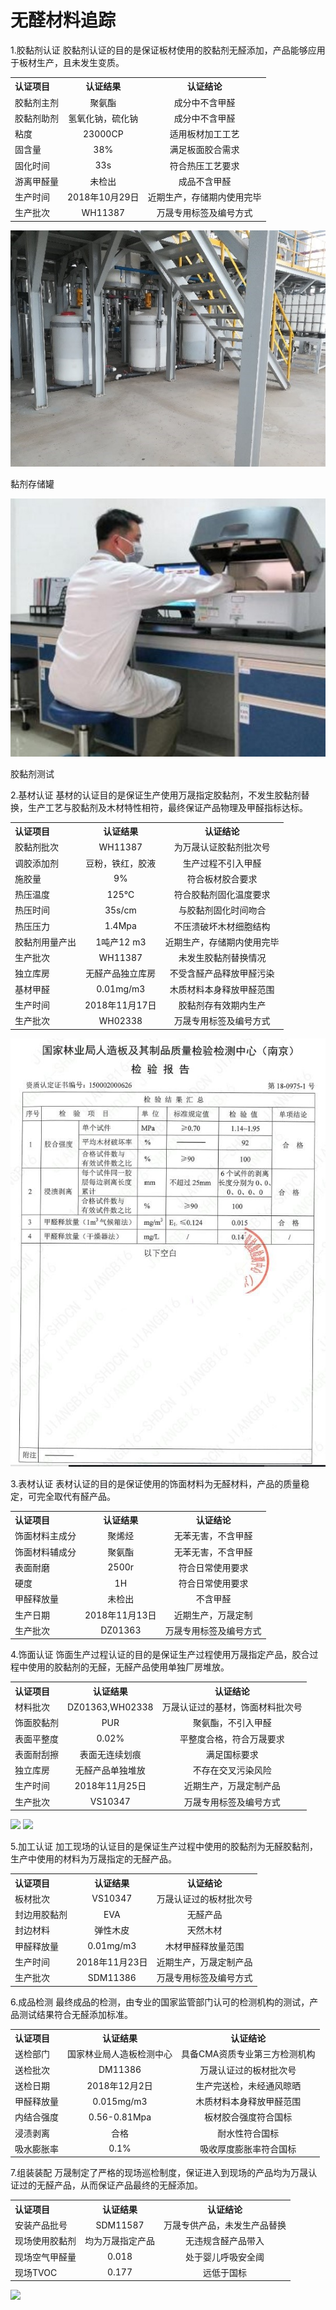 无醛材料追踪
=========
<!-- 胶黏剂认证-->
<p>
1.胶黏剂认证
胶黏剂认证的目的是保证板材使用的胶黏剂无醛添加，产品能够应用于板材生产，且未发生变质。

</p>
  <table>
    <tr>
      <th align="left">认证项目</th>
      <th align="middle">认证结果</th>
      <th align="middle">认证结论</th>
    </tr>
    <tr>
      <td align="left">胶黏剂主剂</td>
      <td align="middle">聚氨酯</td>
      <td align="middle">成分中不含甲醛</td>
    </tr>
    <tr>
      <td align="left">胶黏剂助剂</td>
      <td align="middle">氢氧化钠，硫化钠</td>
      <td align="middle">成分中不含甲醛</td>
    </tr>
    <tr>
      <td align="left">粘度</td>
      <td align="middle">23000CP</td>
      <td align="middle">适用板材加工工艺</td>
    </tr>
    <tr>
      <td align="left">固含量</td>
      <td align="middle">38%</td>
      <td align="middle">满足板面胶合需求</td>
    </tr>
    <tr>
      <td align="left">固化时间</td>
      <td align="middle">33s</td>
      <td align="middle">符合热压工艺要求</td>
    </tr>
    <tr>
      <td align="left">游离甲醛量</td>
      <td align="middle">未检出</td>
      <td align="middle">成品不含甲醛</td>
    </tr>
    <tr>
      <td align="left">生产时间</td>
      <td align="middle">2018年10月29日</td>
      <td align="middle">近期生产，存储期内使用完毕</td>
    </tr>
    <tr>
      <td align="left">生产批次</td>
      <td align="middle">WH11387</td>
      <td align="middle">万晟专用标签及编号方式</td>
    </tr>

  </table>

  <p>
    <img src="img/storage.jpg"/>
    </p>
  <p>
    黏剂存储罐
  </p>

  <p>
    <img src="img/test.jpg"/>
  </p>
  <p>
    胶黏剂测试
  </p>
<!-- 基材认证-->
<p>
2.基材认证
基材的认证目的是保证生产使用万晟指定胶黏剂，不发生胶黏剂替换，生产工艺与胶黏剂及木材特性相符，最终保证产品物理及甲醛指标达标。

</p>
  <table>
    <tr>
      <th align="left">认证项目</th>
      <th align="middle">认证结果</th>
      <th align="middle">认证结论</th>
    </tr>
    <tr>
      <td align="left">胶黏剂批次</td>
      <td align="middle">WH11387</td>
      <td align="middle">为万晟认证胶黏剂批次号</td>
    </tr>
    <tr>
      <td align="left">调胶添加剂</td>
      <td align="middle">豆粉，铁红，胶液</td>
      <td align="middle">生产过程不引入甲醛</td>
    </tr>
    <tr>
      <td align="left">施胶量</td>
      <td align="middle">9%</td>
      <td align="middle">符合板材胶合要求</td>
    </tr>
    <tr>
      <td align="left">热压温度</td>
      <td align="middle">125℃</td>
      <td align="middle">符合胶黏剂固化温度要求</td>
    </tr>
    <tr>
      <td align="left">热压时间</td>
      <td align="middle">35s/cm</td>
      <td align="middle">与胶黏剂固化时间吻合</td>
    </tr>
    <tr>
      <td align="left">热压压力</td>
      <td align="middle">1.4Mpa</td>
      <td align="middle">不压溃破坏木材细胞结构</td>
    </tr>
    <tr>
      <td align="left">胶黏剂用量产出</td>
      <td align="middle">1吨产12 m3</td>
      <td align="middle">近期生产，存储期内使用完毕</td>
    </tr>
    <tr>
      <td align="left">生产批次</td>
      <td align="middle">WH11387</td>
      <td align="middle">未发生胶黏剂替换情况</td>
    </tr>
    <tr>
      <td align="left">独立库房</td>
      <td align="middle">无醛产品独立库房</td>
      <td align="middle">不受含醛产品释放甲醛污染</td>
    </tr>
    <tr>
      <td align="left">基材甲醛</td>
      <td align="middle">0.01mg/m3</td>
      <td align="middle">木质材料本身释放甲醛范围</td>
    </tr>
    <tr>
      <td align="left">生产时间</td>
      <td align="middle">2018年11月17日</td>
      <td align="middle">胶黏剂存有效期内生产</td>
    </tr>
    <tr>
      <td align="left">生产批次</td>
      <td align="middle">WH02338</td>
      <td align="middle">万晟专用标签及编号方式</td>
    </tr>
  </table>

  <p>
    <img src="img/report.jpg"/>
  </p>

<!-- 表材认证-->
<p>
3.表材认证
表材认证的目的是保证使用的饰面材料为无醛材料，产品的质量稳定，可完全取代有醛产品。
</p>

<table>
  <tr>
    <th align="left">认证项目</th>
    <th align="middle">认证结果</th>
    <th align="middle">认证结论</th>
  </tr>
  <tr>
    <td align="left">饰面材料主成分</td>
    <td align="middle">聚烯烃</td>
    <td align="middle">无苯无害，不含甲醛</td>
  </tr>
  <tr>
    <td align="left">饰面材料辅成分</td>
    <td align="middle">聚氨酯</td>
    <td align="middle">无苯无害，不含甲醛</td>
  </tr>
  <tr>
    <td align="left">表面耐磨</td>
    <td align="middle">2500r</td>
    <td align="middle">符合日常使用要求</td>
  </tr>
  <tr>
    <td align="left">硬度</td>
    <td align="middle">1H</td>
    <td align="middle">符合日常使用要求</td>
  </tr>
  <tr>
    <td align="left">甲醛释放量</td>
    <td align="middle">未检出</td>
    <td align="middle">不含甲醛</td>
  </tr>
  <tr>
    <td align="left">生产日期</td>
    <td align="middle">2018年11月13日</td>
    <td align="middle">近期生产，万晟定制</td>
  </tr>

  <tr>
    <td align="left">生产批次</td>
    <td align="middle">DZ01363</td>
    <td align="middle">万晟专用标签及编号方式</td>
  </tr>

</table>

<!-- 饰面认证-->
<p>
4.饰面认证
饰面生产过程认证的目的是保证生产过程使用万晟指定产品，胶合过程中使用的胶黏剂的无醛，无醛产品使用单独厂房堆放。
</p>

<table>
  <tr>
    <th align="left">认证项目</th>
    <th align="middle">认证结果</th>
    <th align="middle">认证结论</th>
  </tr>
  <tr>
    <td align="left">材料批次</td>
    <td align="middle">DZ01363,WH02338</td>
    <td align="middle">万晟认证过的基材，饰面材料批次号</td>
  </tr>
  <tr>
    <td align="left">饰面胶黏剂</td>
    <td align="middle">PUR</td>
    <td align="middle">聚氨酯，不引入甲醛</td>
  </tr>
  <tr>
    <td align="left">表面平整度</td>
    <td align="middle">0.02%</td>
    <td align="middle">平整度合格，符合万晟要求</td>
  </tr>
  <tr>
    <td align="left">表面耐刮擦</td>
    <td align="middle">表面无连续划痕</td>
    <td align="middle">满足国标要求</td>
  </tr>
  <tr>
    <td align="left">独立库房</td>
    <td align="middle">无醛产品单独堆放</td>
    <td align="middle">不存在交叉污染风险</td>
  </tr>
  <tr>
    <td align="left">生产时间</td>
    <td align="middle">2018年11月25日</td>
    <td align="middle">近期生产，万晟定制产品</td>
  </tr>
  <tr>
    <td align="left">生产批次</td>
    <td align="middle">VS10347</td>
    <td align="middle">万晟专用标签及编号方式</td>
  </tr>

</table>

<p>
  <img src="1.jpg" />
  <img src="2.jpg" />
</p>

<!-- 加工认证-->
<p>
5.加工认证
加工现场的认证目的是保证生产过程中使用的胶黏剂为无醛胶黏剂，生产中使用的材料为万晟指定的无醛产品。
</p>
<table>
  <tr>
    <th align="left">认证项目</th>
    <th align="middle">认证结果</th>
    <th align="middle">认证结论</th>
  </tr>
  <tr>
    <td align="left">板材批次</td>
    <td align="middle">VS10347</td>
    <td align="middle">万晟认证过的板材批次号</td>
  </tr>
  <tr>
    <td align="left">封边用胶黏剂</td>
    <td align="middle">EVA</td>
    <td align="middle">无醛产品</td>
  </tr>
  <tr>
    <td align="left">封边材料</td>
    <td align="middle">弹性木皮</td>
    <td align="middle">天然木材</td>
  </tr>
  <tr>
    <td align="left">甲醛释放量</td>
    <td align="middle">0.01mg/m3</td>
    <td align="middle">木材甲醛释放量范围</td>
  </tr>

  <tr>
    <td align="left">生产时间</td>
    <td align="middle">2018年11月23日</td>
    <td align="middle">近期生产，万晟定制产品</td>
  </tr>
  <tr>
    <td align="left">生产批次</td>
    <td align="middle">SDM11386</td>
    <td align="middle">万晟专用标签及编号方式</td>
  </tr>

</table>

<!-- 成品检测-->
<p>
6.成品检测
最终成品的检测，由专业的国家监管部门认可的检测机构的测试，产品测试结果符合无醛添加标准。
</p>
<table>
  <tr>
    <th align="left">认证项目</th>
    <th align="middle">认证结果</th>
    <th align="middle">认证结论</th>
  </tr>
  <tr>
    <td align="left">送检部门</td>
    <td align="middle">国家林业局人造板检测中心</td>
    <td align="middle">具备CMA资质专业第三方检测机构</td>
  </tr>
  <tr>
    <td align="left">送检批次</td>
    <td align="middle">DM11386</td>
    <td align="middle">万晟认证过的板材批次号</td>
  </tr>
  <tr>
    <td align="left">送检日期</td>
    <td align="middle">2018年12月2日</td>
    <td align="middle">生产完送检，未经通风晾晒</td>
  </tr>
  <tr>
    <td align="left">甲醛释放量</td>
    <td align="middle">0.015mg/m3</td>
    <td align="middle">木质材料本身释放甲醛范围</td>
  </tr>

  <tr>
    <td align="left">内结合强度</td>
    <td align="middle">0.56-0.81Mpa</td>
    <td align="middle">板材胶合强度符合国标</td>
  </tr>
  <tr>
    <td align="left">浸渍剥离</td>
    <td align="middle">合格</td>
    <td align="middle">耐水性符合国标</td>
  </tr>
  <tr>
    <td align="left">吸水膨胀率</td>
    <td align="middle">0.1%</td>
    <td align="middle">吸收厚度膨胀率符合国标</td>
  </tr>
</table>

<!-- 组装装配-->
<p>
7.组装装配
万晟制定了严格的现场巡检制度，保证进入到现场的产品均为万晟认证过的无醛产品，从而保证产品最终的无醛添加。
</p>
<table>
  <tr>
    <th align="left">认证项目</th>
    <th align="middle">认证结果</th>
    <th align="middle">认证结论</th>
  </tr>
  <tr>
    <td align="left">安装产品批号</td>
    <td align="middle">SDM11587</td>
    <td align="middle">万晟专供产品，未发生产品替换</td>
  </tr>
  <tr>
    <td align="left">现场使用胶黏剂</td>
    <td align="middle">均为万晟指定产品</td>
    <td align="middle">无违规含醛产品带入</td>
  </tr>
  <tr>
    <td align="left">现场空气甲醛量</td>
    <td align="middle">0.018</td>
    <td align="middle">处于婴儿呼吸安全阈</td>
  </tr>
  <tr>
    <td align="left">现场TVOC</td>
    <td align="middle">0.177</td>
    <td align="middle">远低于国标</td>
  </tr>
</table>

<p>
  <img src="3.jpg" />

</p>
